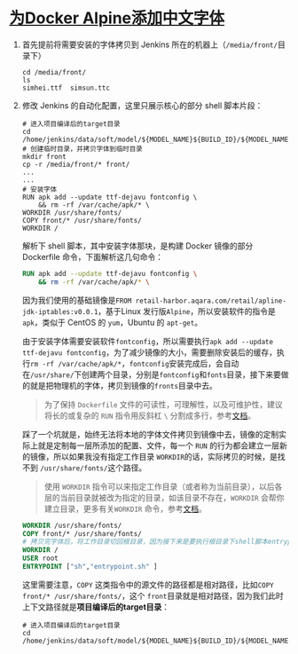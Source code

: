 # [为Docker Alpine添加中文字体](https://github.com/superleeyom/blog/issues/29)

1. 首先提前将需要安装的字体拷贝到 Jenkins 所在的机器上（`/media/front/`目录下）

   ```shell
   cd /media/front/
   ls
   simhei.ttf  simsun.ttc
   ```

2. 修改 Jenkins 的自动化配置，这里只展示核心的部分 shell 脚本片段：

   ```shell
   # 进入项目编译后的target目录
   cd /home/jenkins/data/soft/model/${MODEL_NAME}${BUILD_ID}/${MODEL_NAME}/target
   # 创建临时目录，并拷贝字体到临时目录
   mkdir front
   cp -r /media/front/* front/
   ...
   ...
   # 安装字体
   RUN apk add --update ttf-dejavu fontconfig \
       && rm -rf /var/cache/apk/* \
   WORKDIR /usr/share/fonts/
   COPY front/* /usr/share/fonts/
   WORKDIR /
   ```

   解析下 shell 脚本，其中安装字体那块，是构建 Docker 镜像的部分 Dockerfile 命令，下面解析这几句命令：

   ```dockerfile
   RUN apk add --update ttf-dejavu fontconfig \
       && rm -rf /var/cache/apk/* \
   ```

   因为我们使用的基础镜像是`FROM retail-harbor.aqara.com/retail/apline-jdk-iptables:v0.0.1`，基于Linux 发行版`Alpine`，所以安装软件的指令是 `apk`，类似于 CentOS 的 `yum`，Ubuntu 的 `apt-get`。

   由于安装字体需要安装软件`fontconfig`，所以需要执行`apk add --update ttf-dejavu fontconfig`，为了减少镜像的大小，需要删除安装后的缓存，执行`rm -rf /var/cache/apk/*`，`fontconfig`安装完成后，会自动在`/usr/share/`下创建两个目录，分别是`fontconfig`和`fonts`目录，接下来要做的就是把物理机的字体，拷贝到镜像的`fronts`目录中去。

   > 为了保持 `Dockerfile` 文件的可读性，可理解性，以及可维护性，建议将长的或复杂的 `RUN` 指令用反斜杠 `\` 分割成多行，参考[文档](https://vuepress.mirror.docker-practice.com/appendix/best_practices/#run)。

   踩了一个坑就是，始终无法将本地的字体文件拷贝到镜像中去，镜像的定制实际上就是定制每一层所添加的配置、文件，每一个 `RUN` 的行为都会建立一层新的镜像，所以如果我没有指定工作目录 `WORKDIR`的话，实际拷贝的时候，是找不到 `/usr/share/fonts/`这个路径。

   >使用 `WORKDIR` 指令可以来指定工作目录（或者称为当前目录），以后各层的当前目录就被改为指定的目录，如该目录不存在，`WORKDIR` 会帮你建立目录，更多有关`WORKDIR` 命令，参考[文档](https://vuepress.mirror.docker-practice.com/image/dockerfile/workdir/)。

   ```dockerfile
   WORKDIR /usr/share/fonts/
   COPY front/* /usr/share/fonts/
   # 拷贝完字体后，将工作目录切回根目录，因为接下来是要执行根目录下shell脚本entrypoint.sh
   WORKDIR /
   USER root
   ENTRYPOINT ["sh","entrypoint.sh" ]
   ```

   这里需要注意，`COPY` 这类指令中的源文件的路径都是相对路径，比如`COPY front/* /usr/share/fonts/`，这个 `front`目录就是相对路径，因为我们此时上下文路径就是**项目编译后的target目录**：

   ```shell
   # 进入项目编译后的target目录
   cd /home/jenkins/data/soft/model/${MODEL_NAME}${BUILD_ID}/${MODEL_NAME}/target
   ```
